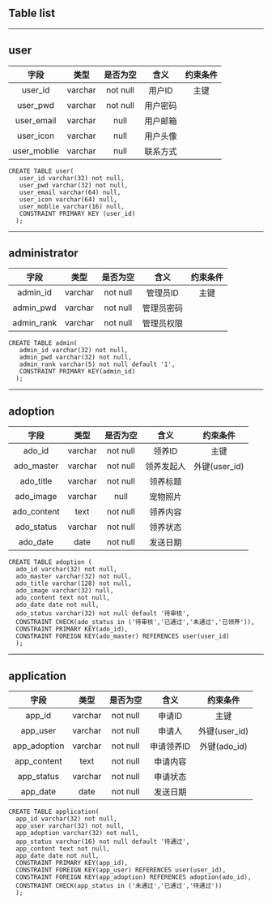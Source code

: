 ## Table list
---
## user

|字段|类型|是否为空|含义|约束条件|
|:-:|:-:|:-:|:-:|:-:|
|user_id|varchar|not null|用户ID|主键|
|user_pwd|varchar|not null|用户密码||
|user_email|varchar|null|用户邮箱||
|user_icon|varchar|null|用户头像||
|user_moblie|varchar|null|联系方式|||

```
CREATE TABLE user(
   user_id varchar(32) not null,
   user_pwd varchar(32) not null,
   user_email varchar(64) null,
   user_icon varchar(64) null,
   user_moblie varchar(16) null,
   CONSTRAINT PRIMARY KEY (user_id)
  );
```
---
## administrator

|字段|类型|是否为空|含义|约束条件|
|:-:|:-:|:-:|:-:|:-:|
|admin_id|varchar|not null|管理员ID|主键|
|admin_pwd|varchar|not null|管理员密码||
|admin_rank|varchar|not null|管理员权限|||

```
CREATE TABLE admin(
   admin_id varchar(32) not null,
   admin_pwd varchar(32) not null,
   admin_rank varchar(5) not null default '1',
   CONSTRAINT PRIMARY KEY(admin_id)
  );
```
---
## adoption

|字段|类型|是否为空|含义|约束条件|
|:-:|:-:|:-:|:-:|:-:|
|ado_id|varchar|not null|领养ID|主键|
|ado_master|varchar|not null|领养发起人|外键(user_id)|
|ado_title|varchar|not null|领养标题||
|ado_image|varchar|null|宠物照片||
|ado_content|text|not null|领养内容||
|ado_status|varchar|not null|领养状态|||
|ado_date|date|not null|发送日期|||

```
CREATE TABLE adoption (
  ado_id varchar(32) not null,
  ado_master varchar(32) not null,
  ado_title varchar(128) not null,
  ado_image varchar(32) null,
  ado_content text not null,
  ado_date date not null,
  ado_status varchar(32) not null default '待审核',
  CONSTRAINT CHECK(ado_status in ('待审核','已通过','未通过','已领养')),
  CONSTRAINT PRIMARY KEY(ado_id),
  CONSTRAINT FOREIGN KEY(ado_master) REFERENCES user(user_id)
  );
```
---
## application

|字段|类型|是否为空|含义|约束条件|
|:-:|:-:|:-:|:-:|:-:|
|app_id|varchar|not null|申请ID|主键|
|app_user|varchar|not null|申请人|外键(user_id)|
|app_adoption|varchar|not null|申请领养ID|外键(ado_id)|
|app_content|text|not null|申请内容||
|app_status|varchar|not null|申请状态|||
|app_date|date|not null|发送日期|||

```
CREATE TABLE application(
  app_id varchar(32) not null,
  app_user varchar(32) not null,
  app_adoption varchar(32) not null,
  app_status varchar(16) not null default '待通过',
  app_content text not null,
  app_date date not null,
  CONSTRAINT PRIMARY KEY(app_id),
  CONSTRAINT FOREIGN KEY(app_user) REFERENCES user(user_id),
  CONSTRAINT FOREIGN KEY(app_adoption) REFERENCES adoption(ado_id),
  CONSTRAINT CHECK(app_status in ('未通过','已通过','待通过'))
  );
```

